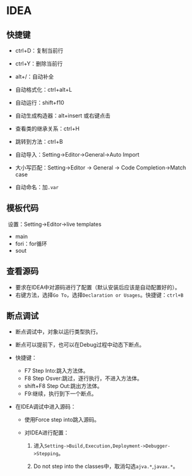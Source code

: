# IDEA

## 快捷键

* ctrl+D：复制当前行
* ctrl+Y：删除当前行
* alt+/：自动补全
* 自动格式化：ctrl+alt+L
* 自动运行：shift+f10
* 自动生成构造器：alt+insert 或右键点击
* 查看类的继承关系：ctrl+H
* 跳转到方法：ctrl+B

* 自动导入：Setting->Editor->General->Auto Import
* 大小写匹配：Setting->Editor -> General -> Code Completion->Match case
* 自动命名：加`.var`

## 模板代码

​	设置：Setting->Editor->live templates

* main
* fori：for循环
* sout

## 查看源码

* 要求在IDEA中对源码进行了配置（默认安装后应该是自动配置好的）。
* 右键方法，选择`Go To`，选择`Declaration or Usages`。快捷键：`ctrl+B`

## 断点调试

* 断点调试中，对象以运行类型执行。

* 断点可以提前下，也可以在Debug过程中动态下断点。

* 快捷键：
  * F7 Step Into:跳入方法体。
  * F8 Step Osver:跳过，逐行执行，不进入方法体。
  * shift+F8 Step Out:跳出方法体。
  * F9:继续，执行到下一个断点。

* 在IDEA调试中进入源码：

  * 使用Force step into跳入源码。

  * 对IDEA进行配置：

    1. 进入`Setting->Build,Execution,Deployment->Debugger->Stepping`。

    2. Do not step into the classes中，取消勾选`ajva.*`,`javax.*`。